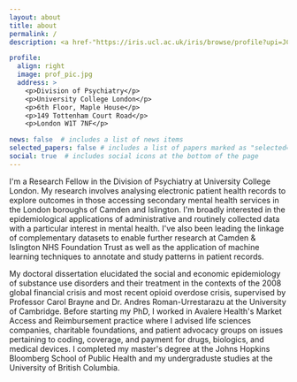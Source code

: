 ```yaml
---
layout: about
title: about
permalink: /
description: <a href-"https://iris.ucl.ac.uk/iris/browse/profile?upi=JCYAN91">Research Fellow in Epidemiology and Database Analysis, UCL</a>

profile:
  align: right
  image: prof_pic.jpg
  address: >
    <p>Division of Psychiatry</p>
    <p>University College London</p>
    <p>6th Floor, Maple House</p>
    <p>149 Tottenham Court Road</p>
    <p>London W1T 7NF</p>

news: false  # includes a list of news items
selected_papers: false # includes a list of papers marked as "selected={true}"
social: true  # includes social icons at the bottom of the page
---
```


I'm a Research Fellow in the Division of Psychiatry at University College London. My research involves analysing electronic patient health records to explore outcomes in those accessing secondary mental health services in the London boroughs of Camden and Islington. I'm broadly interested in the epidemiological applications of administrative and routinely collected data with a particular interest in mental health. I've also been leading the linkage of complementary datasets to enable further research at Camden & Islington NHS Foundation Trust as well as the application of machine learning techniques to annotate and study patterns in patient records.

My doctoral dissertation elucidated the social and economic epidemiology of substance use disorders and their treatment in the contexts of the 2008 global financial crisis and most recent opioid overdose crisis, supervised by Professor Carol Brayne and Dr. Andres Roman-Urrestarazu at the University of Cambridge. Before starting my PhD, I worked in Avalere Health's Market Access and Reimbursement practice where I advised life sciences companies, charitable foundations, and patient advocacy groups on issues pertaining to coding, coverage, and payment for drugs, biologics, and medical devices. I completed my master's degree at the Johns Hopkins Bloomberg School of Public Health and my undergraduste studies at the University of British Columbia.